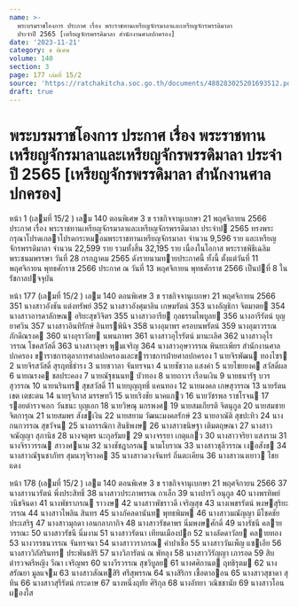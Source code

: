 ```yaml
---
name: >-
  พระบรมราชโองการ ประกาศ เรื่อง พระราชทานเหรียญจักรมาลาและเหรียญจักรพรรดิมาลา
  ประจำปี 2565 [เหรียญจักรพรรดิมาลา สำนักงานศาลปกครอง]
date: '2023-11-21'
category: ข พิเศษ
volume: 140
section: 3
page: 177 เล่มที่ 15/2
source: 'https://ratchakitcha.soc.go.th/documents/488283025201693512.pdf'
draft: true
---
```


# พระบรมราชโองการ ประกาศ เรื่อง พระราชทานเหรียญจักรมาลาและเหรียญจักรพรรดิมาลา ประจำปี 2565 [เหรียญจักรพรรดิมาลา สำนักงานศาลปกครอง]

หน้า 1 (เลมที่ 15/2 ) เลม 140 ตอนพิเศษ 3 ข ราชกิจจานุเบกษา 21 พฤศจิกายน 2566 ประกาศ เรื่อง พระราชทานเหรียญจักรมาลาและเหรียญจักรพรรดิมาลา ประจําป 2565 ทรงพระกรุณาโปรดเกลาโปรดกระหมอมพระราชทานเหรียญจักรมาลา จํานวน 9,596 ราย และเหรียญจักรพรรดิมาลา จํานวน 22,599 ราย รวมทั้งสิ้น 32,195 ราย เนื่องในโอกาส พระราชพิธีเฉลิมพระชนมพรรษา วันที่ 28 กรกฎาคม 2565 ดังรายนามทายประกาศนี้ ทั้งนี้ ตั้งแต่วันที่ 11 พฤศจิกายน พุทธศักราช 2566 ประกาศ ณ วันที่ 13 พฤศจิกายน พุทธศักราช 2566 เป็นปที่ 8 ในรัชกาลปจจุบัน

หน้า 177 (เลมที่ 15/2 ) เลม 140 ตอนพิเศษ 3 ข ราชกิจจานุเบกษา 21 พฤศจิกายน 2566 351 นางสาวอังชัน แต่งทรัพย์ 352 นางสาวอังศุมาลิน เกษมรัตน์ 353 นางอัญธิกา จิตมาตย 354 นางสาวอารดาลักษณ อริยะสุขวิจิตร 355 นางสาวอารีย กุลธรรมไพบูลย 356 นางอารีรัตน์ บุญยาศวิน 357 นางสาวอินทิรักษ์ อินทรพินิจ 358 นางอุมาพร ครอบนพรัตน์ 359 นางอุมาวรรณ ภักดีณรงค 360 นางอุราวัลย นพนภาพร 361 นางสาวอุไรรัตน์ มานะเลิศ 362 นางสาวอุไรวรรณ โชคสวัสดิ์ 363 นางสาวอุษา พุมเจริญ 364 นางสาวอุษาวรรณ พินยะเพียร สํานักงานศาลปกครอง ขาราชการตุลาการศาลปกครองและขาราชการฝ่ายศาลปกครอง 1 นายจิรพัฒน ทองไซร 2 นายจิรสวัสดิ์ สุรฤทธิ์ธํารง 3 นายชวาลา จันทรจนา 4 นายชัชวาล แสงคํา 5 นายไชยยงค สวัสดิ์ผล 6 นายณรงค ชลประคอง 7 นายณัฐธนนท บัวทอง 8 นายถาวร เรือนเงิน 9 นายธนารัฐ บวรสุวรรณ 10 นายนรินทร สุขสวัสดิ์ 11 นายบุญฤทธิ์ แคนทอง 12 นายมงคล เกษสุวรรณ 13 นายรัตนเขต เตชะตน 14 นายรุจิภาส มรรษทวี 15 นายเริงชัย นาคแกว 16 นายวัชรพล ราชโรจน 17 รอยตํารวจเอก วันชนะ บุญเอก 18 นายวิษณุ มกรพงศ 19 นายสมเกียรติ จิตนุกูล 20 นายสมชาย จิตการุณ 21 นายสมพร สังขเงิน 22 นายสยาม วัฒนะมงคลรักษ์ 23 นายอาณัติ สุขปะทิว 24 นางกนกวรรณ สุขวัจน 25 นางกรรณิกา สินธิพงษ 26 นางสาวขนิษฐา เติมตฤษณา 27 นางสาวจณัญญา สุภานิช 28 นางจตุพร นะกุลรัมย 29 นางจรรยา เกตุแกว 30 นางสาวจริยา แสงราม 31 นางจิราวรรณ สาวงศนาม 32 นางชัชฎาภรณ นามโบราณ 33 นางสาวชุลีวรรณ เงอสังข 34 นางสาวณัฐนชาภัทร สุมนารุจิรางค 35 นางสาวดวงจันทร์ ถิ่นตะเคียน 36 นางสาวนงเยาว ไชยแดง

หน้า 178 (เลมที่ 15/2 ) เลม 140 ตอนพิเศษ 3 ข ราชกิจจานุเบกษา 21 พฤศจิกายน 2566 37 นางสาวนวรัตน์ พึ่งประสิทธิ์ 38 นางสาวประภาพรรณ กาเล็ก 39 นางปารวี อนุกูล 40 นางพรทิพย์ วนิชจินดา 41 นางพัชราภรณ ราวงษ 42 นางสาวพัชราวดี เจริญสุข 43 นางเพชรรัตน์ พงษสุริยะวรรณ 44 นางสาวไพลิน สินทร 45 นางภัคลดานันท พุทธพิมพ 46 นางสาวมณัญญา มีโชคชัยประเสริฐ 47 นางสาวมุกดา เอนกลาภากิจ 48 นางสาวรัชดาพร นิ่มพงษศักดิ์ 49 นางรัชนี คลายวรรณะ 50 นางสาวรัชนี นิ่มงาม 51 นางสาวรัตนา เทียนเมืองปก 52 นางลัดดาวัลย คลายทอง 53 นางวรรธนวรรณ จันทรจนา 54 นางสาววราภรณ คําปาเชื้อ 55 นางสาววันเพ็ญ แซเอีย 56 นางสาววิภัสรินทร ประพันธสิริ 57 นางวิภารัตน์ ณ พัทลุง 58 นางสาววิรัญญา เภารอด 59 สิบตํารวจตรีหญิง วีณา เจริญพร 60 นางวีรวรรณ สุขวิบูลย 61 นางศศิกานต ฤทธิรุตม 62 นางสรัณยา มูลแจม 63 นางสาวสัณหสิริ ศรีสุพรรณ 64 นางสิริกร เชื้อตาออน 65 นางสาวสุชาดา สุทิน 66 นางสาวสุรีรัตน์ กระดาษ 67 นางหนึ่งฤทัย ศิริกุล 68 นางอัทยา วณิชชานัย 69 นางสาวโอน ผองใส
